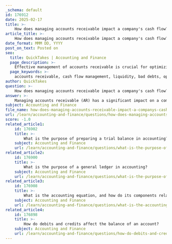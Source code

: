 ```yaml
---
_schema: default
id: 176912
date: 2025-02-17
title: >-
    How does managing accounts receivable impact a company's cash flow?
article_title: >-
    How does managing accounts receivable impact a company's cash flow?
date_format: MMM DD, YYYY
post_on_text: Posted on
seo:
  title: QuickTakes | Accounting and Finance
  page_description: >-
    Effective management of accounts receivable is crucial for optimizing a company's cash flow, ensuring liquidity, minimizing bad debts, and enhancing operational efficiency, thereby contributing to financial stability.
  page_keywords: >-
    accounts receivable, cash flow management, liquidity, bad debts, operational efficiency, customer relationships, financial stability, technology in AR, cash conversion, invoice collection
author: QuickTakes
question: >-
    How does managing accounts receivable impact a company's cash flow?
answer: >-
    Managing accounts receivable (AR) has a significant impact on a company's cash flow, which is crucial for maintaining liquidity and operational efficiency. Here are several key ways in which effective AR management influences cash flow:\n\n1. **Accelerated Cash Conversion**: By ensuring prompt collection of outstanding invoices, effective AR management accelerates the conversion of accounts receivable into cash. This bolsters liquidity, allowing the company to meet its short-term obligations and invest in growth opportunities.\n\n2. **Minimization of Bad Debts**: Well-planned AR management helps minimize the risk of bad debts by promptly identifying and addressing delinquent accounts. This preservation of working capital mitigates financial losses and enhances overall cash flow.\n\n3. **Impact of Accounts Receivable Changes**: An increase in accounts receivable indicates that a company is waiting longer to collect payments from customers, which can reduce available cash. Conversely, a decrease in accounts receivable suggests improved collection processes, leading to enhanced cash flow.\n\n4. **Operational Efficiency**: Efficient AR management is a key indicator of a company's operational efficiency. By streamlining invoicing processes and implementing automated payment tracking systems, businesses can reduce the time it takes to collect payments, thereby improving cash flow.\n\n5. **Customer Relationships**: Maintaining strong customer relationships while managing AR is essential. Offering flexible payment options and incentives for early payments can encourage timely collections, positively impacting cash flow.\n\n6. **Financial Stability**: Effective AR management contributes to the overall financial stability of a business. By regularly monitoring cash flow processes and adapting to changes in the business environment, companies can prevent cash shortages and make informed financial decisions.\n\n7. **Use of Technology**: The integration of technology into AR processes has revolutionized how businesses manage outstanding invoices. Automated systems can enhance tracking and collection efforts, leading to improved cash flow.\n\nIn summary, managing accounts receivable effectively is crucial for maintaining a healthy cash flow. It not only ensures timely collections but also helps in minimizing bad debts and enhancing operational efficiency, all of which contribute to the financial health and sustainability of a business.
subject: Accounting and Finance
file_name: how-does-managing-accounts-receivable-impact-a-companys-cash-flow.md
url: /learn/accounting-and-finance/questions/how-does-managing-accounts-receivable-impact-a-companys-cash-flow
score: -1.0
related_article1:
    id: 176902
    title: >-
        What is the purpose of preparing a trial balance in accounting?
    subject: Accounting and Finance
    url: /learn/accounting-and-finance/questions/what-is-the-purpose-of-preparing-a-trial-balance-in-accounting
related_article2:
    id: 176900
    title: >-
        What is the purpose of a general ledger in accounting?
    subject: Accounting and Finance
    url: /learn/accounting-and-finance/questions/what-is-the-purpose-of-a-general-ledger-in-accounting
related_article3:
    id: 176908
    title: >-
        What is the accounting equation, and how do its components relate to each other?
    subject: Accounting and Finance
    url: /learn/accounting-and-finance/questions/what-is-the-accounting-equation-and-how-do-its-components-relate-to-each-other
related_article4:
    id: 176898
    title: >-
        How do debits and credits affect the balance of an account?
    subject: Accounting and Finance
    url: /learn/accounting-and-finance/questions/how-do-debits-and-credits-affect-the-balance-of-an-account
---
```


&nbsp;